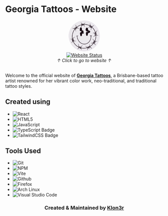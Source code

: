 # Georgia Tattoos - Website

<div align="center">
  <img style="background-color: white; border-radius: 50%; width: 100px;"src="./screenshot/logo-white-background.png">
  <br>
  <a href="http://www.georgiatattoos.com.au">
    <img src="https://img.shields.io/website?url=https://www.georgiatattoos.com.au" alt="Website Status">
  </a>
  <br>
  <em>↑ Click to go to website ↑</em>
  <br>
  <br>
  <p align="left">Welcome to the official website of <a href="http://www.georgiatattoos.com.au"><strong>Georgia Tattoos</strong></a>, a Brisbane-based tattoo artist renowned for her vibrant color work, neo-traditional, and traditional tattoo styles.</p> 
</div>

## Created using

- ![React](https://shields.io/badge/react-black?logo=react&style=for-the-badge)
- ![HTML5](https://img.shields.io/badge/html5-%23E34F26.svg?style=for-the-badge&logo=html5&logoColor=white)
- ![JavaScript](https://img.shields.io/badge/javascript-%23323330.svg?style=for-the-badge&logo=javascript&logoColor=%23F7DF1E)
- ![TypeScript Badge](https://img.shields.io/badge/TypeScript-3178C6?logo=typescript&logoColor=fff&style=for-the-badge)
- ![TailwindCSS Badge](https://img.shields.io/badge/Tailwind_CSS-grey?style=for-the-badge&logo=tailwind-css&logoColor=38B2AC)

## Tools Used

- ![Git](https://img.shields.io/badge/GIT-E44C30?style=for-the-badge&logo=git&logoColor=white)
- ![NPM](https://img.shields.io/badge/NPM-%23CB3837.svg?style=for-the-badge&logo=npm&logoColor=white)
- ![Vite](https://img.shields.io/badge/vite-%23646CFF.svg?style=for-the-badge&logo=vite&logoColor=white)
- ![Github](https://img.shields.io/badge/GitHub-100000?style=for-the-badge&logo=github&logoColor=white)
- ![Firefox](https://img.shields.io/badge/Firefox-FF7139?style=for-the-badge&logo=Firefox-Browser&logoColor=white)
- ![Arch Linux](https://img.shields.io/badge/Arch%20Linux-1793D1?logo=arch-linux&logoColor=fff&style=for-the-badge)
- ![Visual Studio Code](https://img.shields.io/badge/Visual%20Studio%20Code-0078d7.svg?style=for-the-badge&logo=visual-studio-code&logoColor=white)

<div align="center"><h3>Created & Maintained by <a href="https://github.com/Klon3r">Klon3r</a></h3></div>
